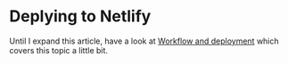 # Deplying to Netlify

Until I expand this article, have a look at [Workflow and deployment](./06-workflow-and-deployment.md) which covers this topic a little bit.
